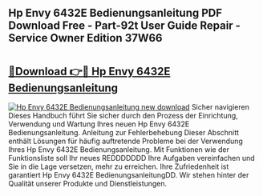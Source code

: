 ## Hp Envy 6432E Bedienungsanleitung PDF Download Free - Part-92t User Guide Repair - Service Owner Edition 37W66

# <h2><a href="http://df3gik1.blite.top/?on=Hp+Envy+6432E+Bedienungsanleitung">🔗Download 👉🔴 Hp Envy 6432E Bedienungsanleitung</a></h2>

[![Hp Envy 6432E Bedienungsanleitung new download](https://i.imgur.com/lujVjoI.png)](http://df3gik1.blite.top/?on=Hp+Envy+6432E+Bedienungsanleitung)
Sicher navigieren Dieses Handbuch führt Sie sicher durch den Prozess der Einrichtung, Verwendung und Wartung Ihres neuen Hp Envy 6432E Bedienungsanleitung. Anleitung zur Fehlerbehebung Dieser Abschnitt enthält Lösungen für häufig auftretende Probleme bei der Verwendung Ihres Hp Envy 6432E Bedienungsanleitung. Mit Funktionen wie der Funktionsliste soll Ihr neues REDDDDDDD Ihre Aufgaben vereinfachen und Sie in die Lage versetzen, mehr zu erreichen. Ihre Zufriedenheit ist garantiert Hp Envy 6432E BedienungsanleitungDD. Wir stehen hinter der Qualität unserer Produkte und Dienstleistungen.
